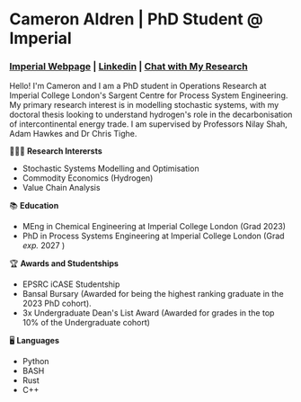# Cameron Aldren | PhD Student @ Imperial

### [Imperial Webpage](https://profiles.imperial.ac.uk/cameron.aldren19) | [Linkedin](https://www.linkedin.com/in/cameronaldren/) | [Chat with My Research](https://camgpt-7i3u.onrender.com/)

Hello! I'm Cameron and I am a PhD student in Operations Research at Imperial College London's Sargent Centre for Process System Engineering. My primary research interest is in modelling stochastic systems, with my doctoral thesis looking to understand hydrogen's role in the decarbonisation of intercontinental energy trade. I am supervised by Professors Nilay Shah, Adam Hawkes and Dr Chris Tighe.

👨🏼‍🔬 __Research Interersts__
- Stochastic Systems Modelling and Optimisation
- Commodity Economics (Hydrogen)
- Value Chain Analysis

📚 __Education__
- MEng in Chemical Engineering at Imperial College London (Grad 2023)
- PhD in Process Systems Engineering at Imperial College London (Grad *exp.* 2027 )

🏆 __Awards and Studentships__
- EPSRC iCASE Studentship
- Bansal Bursary (Awarded for being the highest ranking graduate in the 2023 PhD cohort).
- 3x Undergraduate Dean's List Award (Awarded for grades in the top 10% of the Undergraduate cohort)

🖥️ __Languages__
- Python
- BASH
- Rust 
- C++ 
